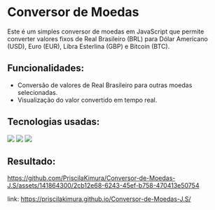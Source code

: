 # Conversor de Moedas

Este é um simples conversor de moedas em JavaScript que permite converter valores fixos de Real Brasileiro (BRL) para Dólar Americano (USD), Euro (EUR), Libra Esterlina (GBP) e Bitcoin (BTC).

## Funcionalidades:

- Conversão de valores de Real Brasileiro para outras moedas selecionadas.
- Visualização do valor convertido em tempo real.

 ## Tecnologias usadas: 
  <img src="https://img.shields.io/badge/CSS3-1572B6?style=for-the-badge&logo=css3&logoColor=white"/>
  <img src="https://img.shields.io/badge/HTML-239120?style=for-the-badge&logo=html5&logoColor=white"/> 
  <img src="https://img.shields.io/badge/JavaScript-F7DF1E?style=for-the-badge&logo=javascript&logoColor=black"/>

## Resultado:

https://github.com/PriscilaKimura/Conversor-de-Moedas-J.S/assets/141864300/2cb12e68-6243-45ef-b758-470413e50754

link: https://priscilakimura.github.io/Conversor-de-Moedas-J.S/

